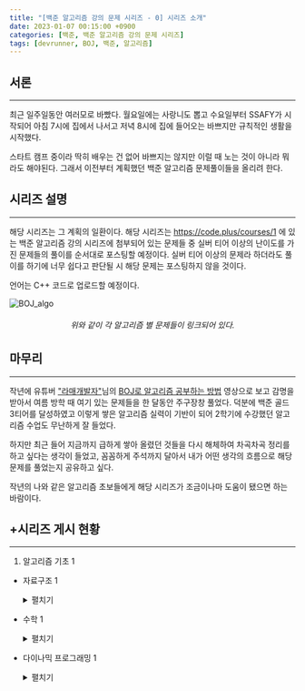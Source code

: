 ```yaml
---
title: "[백준 알고리즘 강의 문제 시리즈 - 0] 시리즈 소개"
date: 2023-01-07 00:15:00 +0900
categories: [백준, 백준 알고리즘 강의 문제 시리즈]
tags: [devrunner, BOJ, 백준, 알고리즘]
---
```


## 서론

---

최근 일주일동안 여러모로 바빴다.
월요일에는 사랑니도 뽑고 수요일부터 SSAFY가 시작되어 아침 7시에 집에서 나서고 저녁 8시에 집에 들어오는 바쁘지만 규칙적인 생활을 시작했다.

스타트 캠프 중이라 딱히 배우는 건 없어 바쁘지는 않지만 이럴 때 노는 것이 아니라 뭐라도 해야된다.
그래서 이전부터 계획했던 백준 알고리즘 문제풀이들을 올리려 한다.

## 시리즈 설명

---

해당 시리즈는 그 계획의 일환이다. 해당 시리즈는 <https://code.plus/courses/1> 에 있는 백준 알고리즘 강의 시리즈에 첨부되어 있는 문제들 중 실버 티어 이상의 난이도를 가진 문제들의 풀이를 순서대로 포스팅할 예정이다.
실버 티어 이상의 문제라 하더라도 풀이를 하기에 너무 쉽다고 판단될 시 해당 문제는 포스팅하지 않을 것이다.

언어는 C++ 코드로 업로드할 예정이다.

![BOJ_algo](https://user-images.githubusercontent.com/87963766/211045259-4e08f53c-e794-4ae8-98a9-19ea3a423840.png)

###### <center>위와 같이 각 알고리즘 별 문제들이 링크되어 있다.<center>

## 마무리

---

작년에 유튜버 ["라매개발자"](https://www.youtube.com/@lamedev)님의 [BOJ로 알고리즘 공부하는 방법](https://youtu.be/H6z1_tnyhp0) 영상으로 보고 감명을 받아서 여름 방학 때 여기 있는 문제들을 한 달동안 주구장창 풀었다.
덕분에 백준 골드 3티어를 달성하였고 이렇게 쌓은 알고리즘 실력이 기반이 되어 2학기에 수강했던 알고리즘 수업도 무난하게 잘 들었다.

하지만 최근 들어 지금까지 급하게 쌓아 올렸던 것들을 다시 해체하여 차곡차곡 정리를 하고 싶다는 생각이 들었고, 꼼꼼하게 주석까지 달아서 내가 어떤 생각의 흐름으로 해당 문제를 풀었는지 공유하고 싶다.

작년의 나와 같은 알고리즘 초보들에게 해당 시리즈가 조금이나마 도움이 됐으면 하는 바람이다.

## +시리즈 게시 현황

---

1. 알고리즘 기초 1

- 자료구조 1
  <details>
  <summary>펼치기</summary>
  <div markdown="1">

  - [x] [스택](https://baejw0111.github.io/posts/BOJ-series-1/)
  - [x] [단어 뒤집기](https://baejw0111.github.io/posts/BOJ-series-2/)
  - [x] [괄호](https://baejw0111.github.io/posts/BOJ-series-3/)
  - [x] [스택 수열](https://baejw0111.github.io/posts/BOJ-series-4/)
  - [x] [에디터](https://baejw0111.github.io/posts/BOJ-series-5/)
  - [x] [큐](https://baejw0111.github.io/posts/BOJ-series-6/)
  - [x] [조세퍼스 문제](https://baejw0111.github.io/posts/BOJ-series-7/)
  - [x] [덱](https://baejw0111.github.io/posts/BOJ-series-8/)
  - [x] [단어 뒤집기 2](https://baejw0111.github.io/posts/BOJ-series-9/)
  - [x] [쇠막대기](https://baejw0111.github.io/posts/BOJ-series-10/)
  - [x] [오큰수](https://baejw0111.github.io/posts/BOJ-series-11/)
  - [x] [오등큰수](https://baejw0111.github.io/posts/BOJ-series-12/)
  - [x] [후위 표기식2](https://baejw0111.github.io/posts/BOJ-series-13/)
  - [x] [후위 표기식](https://baejw0111.github.io/posts/BOJ-series-14/)

  </div>
  </details>

- 수학 1
  <details>
  <summary>펼치기</summary>
  <div markdown="1">

  - [x] [최소공배수](https://baejw0111.github.io/posts/BOJ-series-15/)
  - [x] [골드바흐의 추측](https://baejw0111.github.io/posts/BOJ-series-16/)
  - [x] [조합 0의 개수](https://baejw0111.github.io/posts/BOJ-series-17/)
  - [x] [-2진수](https://baejw0111.github.io/posts/BOJ-series-18/)
  - [x] [골드바흐 파티션](https://baejw0111.github.io/posts/BOJ-series-19/)

  </div>
  </details>

- 다이나믹 프로그래밍 1
  <details>
  <summary>펼치기</summary>
  <div markdown="1">

  - [x] [1로 만들기](https://baejw0111.github.io/posts/BOJ-series-20/)
  - [x] [2×n 타일링](https://baejw0111.github.io/posts/BOJ-series-21/)
  - [ ] 2×n 타일링 2
  - [ ] 1, 2, 3 더하기
  - [ ] 카드 구매하기
  - [ ] 카드 구매하기 2
  - [ ] 1, 2, 3 더하기 5
  - [ ] 쉬운 계단 수
  - [ ] 이친수
  - [ ] 가장 긴 증가하는 부분 수열
  - [ ] 가장 긴 증가하는 부분 수열 4
  - [ ] 연속합
  - [ ] 제곱수의 합
  - [ ] 합분해
  - [ ] 1, 2, 3 더하기 3
  - [ ] RGB거리
  - [ ] 동물원
  - [ ] 오르막 수
  - [ ] 스티커
  - [ ] 포도주 시식
  - [ ] 정수 삼각형
  - [ ] 가장 큰 증가 부분 수열
  - [ ] 가장 긴 감소하는 부분 수열
  - [ ] 가장 긴 바이토닉 부분 수열
  - [ ] 연속합 2
  - [ ] 타일 채우기
  - [ ] 동물원
  - [ ] RGB거리 2
  - [ ] 합분해

  </div>
  </details>
